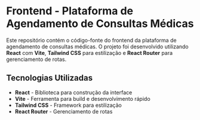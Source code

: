 # Frontend - Plataforma de Agendamento de Consultas Médicas

Este repositório contém o código-fonte do frontend da plataforma de agendamento de consultas médicas. O projeto foi desenvolvido utilizando **React** com **Vite**, **Tailwind CSS** para estilização e **React Router** para gerenciamento de rotas.


## Tecnologias Utilizadas

- **React** - Biblioteca para construção da interface
- **Vite** - Ferramenta para build e desenvolvimento rápido
- **Tailwind CSS** - Framework para estilização
- **React Router** - Gerenciamento de rotas
